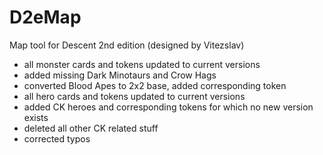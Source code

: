 # D2eMap
Map tool for Descent 2nd edition (designed by Vitezslav)

- all monster cards and tokens updated to current versions
- added missing Dark Minotaurs and Crow Hags
- converted Blood Apes to 2x2 base, added corresponding token
- all hero cards and tokens updated to current versions
- added CK heroes and corresponding tokens for which no new version exists
- deleted all other CK related stuff
- corrected typos
